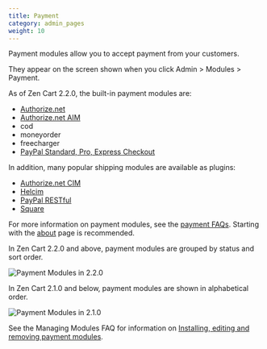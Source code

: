 ```yaml
---
title: Payment
category: admin_pages
weight: 10
---
```


Payment modules allow you to accept payment from your customers. 

They appear on the screen shown when you click Admin > Modules > Payment.

As of Zen Cart 2.2.0, the built-in payment modules are: 

- [Authorize.net](/user/payment/authorizenet_sim/)
- [Authorize.net AIM](/user/payment/authorizenet_aim/)
- cod
- moneyorder
- freecharger
- [PayPal Standard, Pro, Express Checkout](/user/payment/paypal_overview/)

In addition, many popular shipping modules are available as plugins: 

- [Authorize.net CIM](https://www.zen-cart.com/downloads.php?do=file&id=2272)
- [Helcim](https://www.zen-cart.com/downloads.php?do=file&id=2402)
- [PayPal RESTful](/user/payment/paypal_restful/)
- [Square](/user/payment/square/)

For more information on payment modules, see the [payment FAQs](/user/payment/). Starting with the [about](/user/payment/payment/) page is recommended.

In Zen Cart 2.2.0 and above, payment modules are grouped by status and sort order.

![Payment Modules in 2.2.0](/images/payment_modules_2.2.0.png)

In Zen Cart 2.1.0 and below, payment modules are shown in alphabetical order.

![Payment Modules in 2.1.0](/images/payment_modules.png)

See the Managing Modules FAQ for information on [Installing, editing and removing payment modules](/user/admin_pages/modules/management/).

